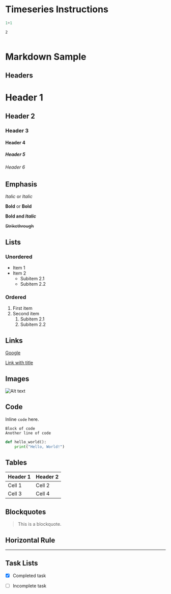# Timeseries Instructions


```python
1+1
```




    2




```python

```

# Markdown Sample

## Headers

# Header 1
## Header 2
### Header 3
#### Header 4
##### Header 5
###### Header 6

## Emphasis

*Italic* or _Italic_

**Bold** or __Bold__

**Bold and _Italic_**

~~Strikethrough~~

## Lists

### Unordered

* Item 1
* Item 2
  * Subitem 2.1
  * Subitem 2.2

### Ordered

1. First item
2. Second item
   1. Subitem 2.1
   2. Subitem 2.2

## Links

[Google](https://www.google.com)

[Link with title](https://www.google.com "Google's Homepage")

## Images

![Alt text](https://via.placeholder.com/150 "Sample Image")

## Code

Inline `code` here.

```
Block of code
Another line of code
```

```python
def hello_world():
    print("Hello, World!")
```

## Tables

| Header 1 | Header 2 |
|----------|----------|
| Cell 1   | Cell 2   |
| Cell 3   | Cell 4   |

## Blockquotes

> This is a blockquote.

## Horizontal Rule

---

## Task Lists

- [x] Completed task
- [ ] Incomplete task

